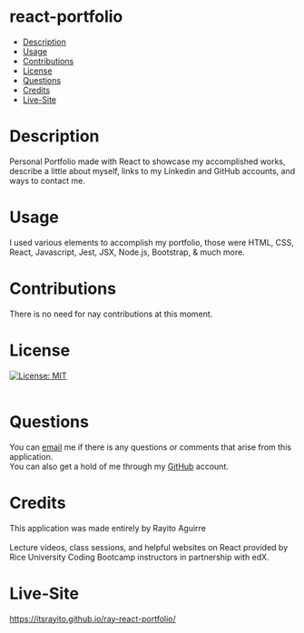 # react-portfolio

- [Description](#description)
- [Usage](#usage)
- [Contributions](#contributions)
- [License](#license)
- [Questions](#questions)
- [Credits](#credits)
- [Live-Site](#live-site)

# Description
Personal Portfolio made with React to showcase my accomplished works, describe a little about myself, links to my Linkedin and GitHub accounts, and ways to contact me.

# Usage
I used various elements to accomplish my portfolio, those were HTML, CSS, React, Javascript, Jest, JSX, Node.js, Bootstrap, & much more.

# Contributions
There is no need for nay contributions at this moment.

# License
[![License: MIT](https://img.shields.io/badge/License-MIT-yellow.svg)](https://opensource.org/license/MIT) <br><br>

# Questions
You can [email](rayito.aguirre94@gmail.com) me if there is any questions or comments that arise from this application.<br>
You can also get a hold of me through my [GitHub](https://github.com/itsrayito) account.

# Credits
This application was made entirely by Rayito Aguirre <br><br>
Lecture videos, class sessions, and helpful websites on React provided by Rice University Coding Bootcamp instructors in partnership with edX.<br>

# Live-Site
https://itsrayito.github.io/ray-react-portfolio/